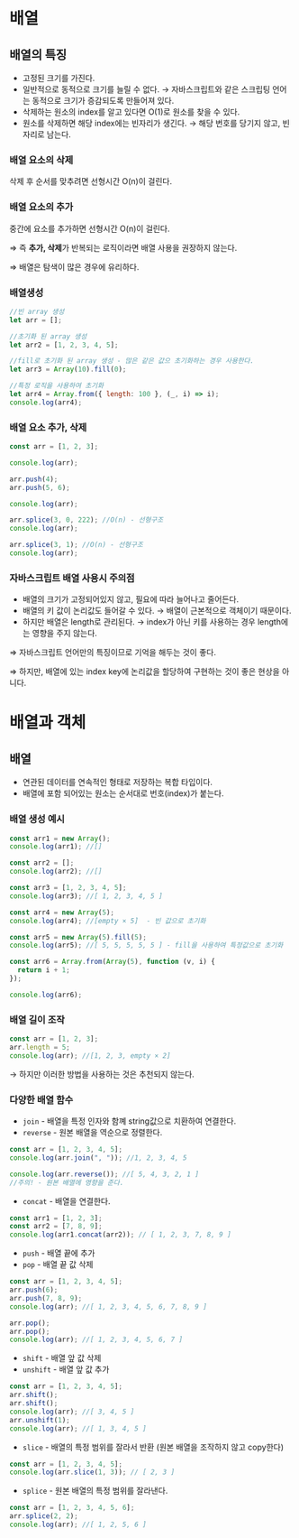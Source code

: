 # 배열

## 배열의 특징

- 고정된 크기를 가진다.
- 일반적으로 동적으로 크기를 늘릴 수 없다.
  → 자바스크립트와 같은 스크립팅 언어는 동적으로 크기가 증감되도록 만들어져 있다.
- 삭제하는 원소의 index를 알고 있다면 O(1)로 원소를 찾을 수 있다.
- 원소를 삭제하면 해당 index에는 빈자리가 생긴다.
  → 해당 번호를 당기지 않고, 빈자리로 남는다.

### 배열 요소의 삭제

삭제 후 순서를 맞추려면 선형시간 O(n)이 걸린다.

### 배열 요소의 추가

중간에 요소를 추가하면 선형시간 O(n)이 걸린다.

⇒ 즉 **추가, 삭제**가 반복되는 로직이라면 배열 사용을 권장하지 않는다.

⇒ 배열은 탐색이 많은 경우에 유리하다.

### 배열생성

```jsx
//빈 array 생성
let arr = [];

//초기화 된 array 생성
let arr2 = [1, 2, 3, 4, 5];

//fill로 초기화 된 array 생성 - 많은 같은 값으 초기화하는 경우 사용한다.
let arr3 = Array(10).fill(0);

//특정 로직을 사용하여 초기화
let arr4 = Array.from({ length: 100 }, (_, i) => i);
console.log(arr4);
```

### 배열 요소 추가, 삭제

```jsx
const arr = [1, 2, 3];

console.log(arr);

arr.push(4);
arr.push(5, 6);

console.log(arr);

arr.splice(3, 0, 222); //O(n) - 선형구조
console.log(arr);

arr.splice(3, 1); //O(n) - 선형구조
console.log(arr);
```

### 자바스크립트 배열 사용시 주의점

- 배열의 크기가 고정되어있지 않고, 필요에 따라 늘어나고 줄어든다.
- 배열의 키 값이 논리값도 들어갈 수 있다.
  → 배열이 근본적으로 객체이기 때문이다.
- 하지만 배열은 length로 관리된다.
  → index가 아닌 키를 사용하는 경우 length에는 영향을 주지 않는다.

⇒ 자바스크립트 언어만의 특징이므로 기억을 해두는 것이 좋다.

⇒ 하지만, 배열에 있는 index key에 논리값을 할당하여 구현하는 것이 좋은 현상을 아니다.

# 배열과 객체

## 배열

- 연관된 데이터를 연속적인 형태로 저장하는 복합 타입이다.
- 배열에 포함 되어있는 원소는 순서대로 번호(index)가 붙는다.

### 배열 생성 예시

```jsx
const arr1 = new Array();
console.log(arr1); //[]

const arr2 = [];
console.log(arr2); //[]

const arr3 = [1, 2, 3, 4, 5];
console.log(arr3); //[ 1, 2, 3, 4, 5 ]

const arr4 = new Array(5);
console.log(arr4); //[empty × 5]  - 빈 값으로 초기화

const arr5 = new Array(5).fill(5);
console.log(arr5); //[ 5, 5, 5, 5, 5 ] - fill을 사용하여 특정값으로 초기화

const arr6 = Array.from(Array(5), function (v, i) {
  return i + 1;
});

console.log(arr6);
```

### 배열 길이 조작

```jsx
const arr = [1, 2, 3];
arr.length = 5;
console.log(arr); //[1, 2, 3, empty × 2]
```

→ 하지만 이러한 방법을 사용하는 것은 추천되지 않는다.

### 다양한 배열 함수

- `join` - 배열을 특정 인자와 함꼐 string값으로 치환하여 연결한다.
- `reverse` - 원본 배열을 역순으로 정렬한다.

```jsx
const arr = [1, 2, 3, 4, 5];
console.log(arr.join(", ")); //1, 2, 3, 4, 5

console.log(arr.reverse()); //[ 5, 4, 3, 2, 1 ]
//주의! - 원본 배열에 영향을 준다.
```

- `concat` - 배열을 연결한다.

```jsx
const arr1 = [1, 2, 3];
const arr2 = [7, 8, 9];
console.log(arr1.concat(arr2)); // [ 1, 2, 3, 7, 8, 9 ]
```

- `push` - 배열 끝에 추가
- `pop` - 배열 끝 값 삭제

```jsx
const arr = [1, 2, 3, 4, 5];
arr.push(6);
arr.push(7, 8, 9);
console.log(arr); //[ 1, 2, 3, 4, 5, 6, 7, 8, 9 ]

arr.pop();
arr.pop();
console.log(arr); //[ 1, 2, 3, 4, 5, 6, 7 ]
```

- `shift` - 배열 앞 값 삭제
- `unshift` - 배열 앞 값 추가

```jsx
const arr = [1, 2, 3, 4, 5];
arr.shift();
arr.shift();
console.log(arr); //[ 3, 4, 5 ]
arr.unshift(1);
console.log(arr); //[ 1, 3, 4, 5 ]
```

- `slice` - 배열의 특정 범위를 잘라서 반환 (원본 배열을 조작하지 않고 copy한다)

```jsx
const arr = [1, 2, 3, 4, 5];
console.log(arr.slice(1, 3)); // [ 2, 3 ]
```

- `splice` - 원본 배열의 특정 범위를 잘라낸다.

```jsx
const arr = [1, 2, 3, 4, 5, 6];
arr.splice(2, 2);
console.log(arr); //[ 1, 2, 5, 6 ]
```
